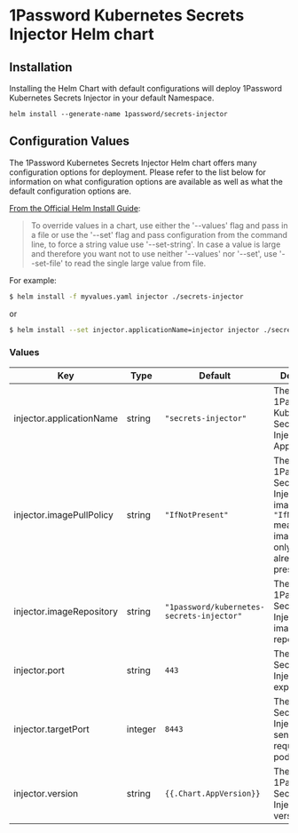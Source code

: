# 1Password Kubernetes Secrets Injector Helm chart

## Installation
Installing the Helm Chart with default configurations will deploy 1Password Kubernetes Secrets Injector in your default Namespace.
```
helm install --generate-name 1password/secrets-injector
```

## Configuration Values
The 1Password Kubernetes Secrets Injector Helm chart offers many configuration options for deployment. Please refer to the list below for information on what configuration options are available as well as what the default configuration options are.

[From the Official Helm Install Guide](https://helm.sh/docs/helm/helm_install/#helm-install):

>To override values in a chart, use either the '--values' flag and pass in a file or use the '--set' flag and pass configuration from the command line, to force a string value use '--set-string'. In case a value is large and therefore you want not to use neither '--values' nor '--set', use '--set-file' to read the single large value from file.

For example: 
```bash
$ helm install -f myvalues.yaml injector ./secrets-injector
```

or 

```bash
$ helm install --set injector.applicationName=injector injector ./secrets-injector
```

### Values
| Key | Type | Default | Description |
|-----|------|---------|-------------|
| injector.applicationName | string | `"secrets-injector"` | The name of 1Password Kubernetes Secrets Injector Application |
| injector.imagePullPolicy | string | `"IfNotPresent"` | The 1Password Secrets Injector docker image policy. `"IfNotPresent"` means the image is pulled only if it is not already present locally. |
| injector.imageRepository | string | `"1password/kubernetes-secrets-injector"` | The 1Password Secrets Injector docker image repository |
| injector.port | string | `443` | The port the Secrets Injector exposes |
| injector.targetPort | integer | `8443` | The port the Secrets Injector API sends requests to the pod |
| injector.version         | string | `{{.Chart.AppVersion}}` | The 1Password Secrets Injector version to pull. |
